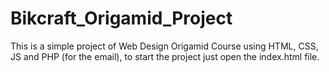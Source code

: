 # Bikcraft_Origamid_Project

This is a simple project of Web Design Origamid Course using HTML, CSS, JS and PHP (for the email), 
to start the project just open the index.html file.
